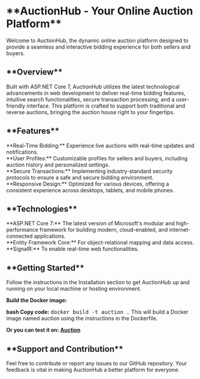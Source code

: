 <h1>**AuctionHub - Your Online Auction Platform**</h1>
Welcome to AuctionHub, the dynamic online auction platform designed to provide a seamless and interactive bidding experience for both sellers and buyers.

<h2>**Overview**</h2>
Built with ASP.NET Core 7, AuctionHub utilizes the latest technological advancements in web development to deliver real-time bidding features, intuitive search functionalities, secure transaction processing, and a user-friendly interface. This platform is crafted to support both traditional and reverse auctions, bringing the auction house right to your fingertips.

<h2>**Features**</h2>
**Real-Time Bidding:** Experience live auctions with real-time updates and notifications.<br>
**User Profiles:** Customizable profiles for sellers and buyers, including auction history and personalized settings.<br>
**Secure Transactions:** Implementing industry-standard security protocols to ensure a safe and secure bidding environment.<br>
**Responsive Design:** Optimized for various devices, offering a consistent experience across desktops, tablets, and mobile phones.<br>

<h2>**Technologies**</h2>
**ASP.NET Core 7:** The latest version of Microsoft's modular and high-performance framework for building modern, cloud-enabled, and internet-connected applications.<br>
**Entity Framework Core:** For object-relational mapping and data access.<br>
**SignalR:** To enable real-time web functionalities.<br>

<h2>**Getting Started**</h2>
Follow the instructions in the Installation section to get AuctionHub up and running on your local machine or hosting environment.<br>

**Build the Docker image:**

**bash Copy code:**  <kbd>docker build -t auction .</kbd>
This will build a Docker image named auction using the instructions in the Dockerfile.

**Or you can test it on:  [Auction](https://auction.bytes-exchange.com/ "Auction")**

<h2>**Support and Contribution**</h2>
Feel free to contribute or report any issues to our GitHub repository. Your feedback is vital in making AuctionHub a better platform for everyone.
